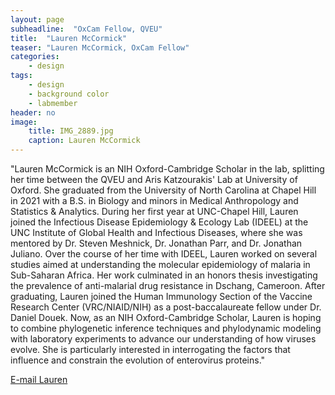 ```yaml
---
layout: page
subheadline:  "OxCam Fellow, QVEU"
title:  "Lauren McCormick"
teaser: "Lauren McCormick, OxCam Fellow"
categories:
    - design
tags:
    - design
    - background color
    - labmember
header: no
image:
    title: IMG_2889.jpg
    caption: Lauren McCormick
---
```

"Lauren McCormick is an NIH Oxford-Cambridge Scholar in the lab, splitting her time between the QVEU and Aris Katzourakis' Lab at University of Oxford. She graduated from the University of North Carolina at Chapel Hill in 2021 with a B.S. in Biology and minors in Medical Anthropology and Statistics & Analytics. During her first year at UNC-Chapel Hill, Lauren joined the Infectious Disease Epidemiology & Ecology Lab (IDEEL) at the UNC Institute of Global Health and Infectious Diseases, where she was mentored by Dr. Steven Meshnick, Dr. Jonathan Parr, and Dr. Jonathan Juliano. Over the course of her time with IDEEL, Lauren worked on several studies aimed at understanding the molecular epidemiology of malaria in Sub-Saharan Africa. Her work culminated in an honors thesis investigating the prevalence of anti-malarial drug resistance in Dschang, Cameroon. After graduating, Lauren joined the Human Immunology Section of the Vaccine Research Center (VRC/NIAID/NIH) as a post-baccalaureate fellow under Dr. Daniel Douek. Now, as an NIH Oxford-Cambridge Scholar, Lauren is hoping to combine phylogenetic inference techniques and phylodynamic modeling with laboratory experiments to advance our understanding of how viruses evolve. She is particularly interested in interrogating the factors that influence and constrain the evolution of enterovirus proteins."

[E-mail Lauren](mailto:lauren.mccormick@nih.gov)

